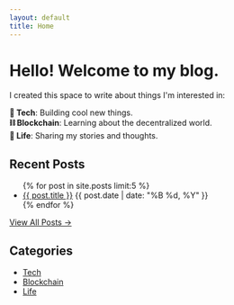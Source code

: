 ```yaml
---
layout: default
title: Home
---
```


# Hello! Welcome to my blog.

I created this space to write about things I'm interested in:

**🚀 Tech**: Building cool new things.  
**⛓️ Blockchain**: Learning about the decentralized world.  
**🌱 Life**: Sharing my stories and thoughts.

## Recent Posts

<ul>
 {% for post in site.posts limit:5 %}
   <li>
     <a href="{{ post.url }}">{{ post.title }}</a>
     <span class="post-date">{{ post.date | date: "%B %d, %Y" }}</span>
   </li>
 {% endfor %}
</ul>

[View All Posts →](/posts)

## Categories
- [Tech](/category/tech)
- [Blockchain](/category/blockchain)
- [Life](/category/life)